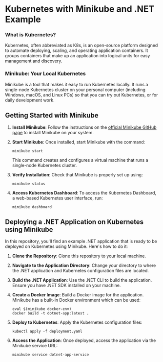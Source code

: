 # Kubernetes with Minikube and .NET Example

### What is Kubernetes?

Kubernetes, often abbreviated as K8s, is an open-source platform designed to automate deploying, scaling, and operating application containers. It groups containers that make up an application into logical units for easy management and discovery.

### Minikube: Your Local Kubernetes

Minikube is a tool that makes it easy to run Kubernetes locally. It runs a single-node Kubernetes cluster on your personal computer (including Windows, macOS, and Linux PCs) so that you can try out Kubernetes, or for daily development work.

## Getting Started with Minikube

1. **Install Minikube**: Follow the instructions on the [official Minikube GitHub page](https://github.com/kubernetes/minikube) to install Minikube on your system.

2. **Start Minikube**: Once installed, start Minikube with the command:
   ```
   minikube start
   ```
   This command creates and configures a virtual machine that runs a single-node Kubernetes cluster.

3. **Verify Installation**: Check that Minikube is properly set up using:
   ```
   minikube status
   ```

4. **Access Kubernetes Dashboard**: To access the Kubernetes Dashboard, a web-based Kubernetes user interface, run:
   ```
   minikube dashboard
   ```

## Deploying a .NET Application on Kubernetes using Minikube

In this repository, you'll find an example .NET application that is ready to be deployed on Kubernetes using Minikube. Here's how to do it:

1. **Clone the Repository**: Clone this repository to your local machine.

2. **Navigate to the Application Directory**: Change your directory to where the .NET application and Kubernetes configuration files are located.

3. **Build the .NET Application**: Use the .NET CLI to build the application. Ensure you have .NET SDK installed on your machine.

4. **Create a Docker Image**: Build a Docker image for the application. Minikube has a built-in Docker environment which can be used:
   ```
   eval $(minikube docker-env)
   docker build -t dotnet-app:latest .
   ```

5. **Deploy to Kubernetes**: Apply the Kubernetes configuration files:
   ```
   kubectl apply -f deployment.yaml
   ```

6. **Access the Application**: Once deployed, access the application via the Minikube service URL:
   ```
   minikube service dotnet-app-service
   ```
